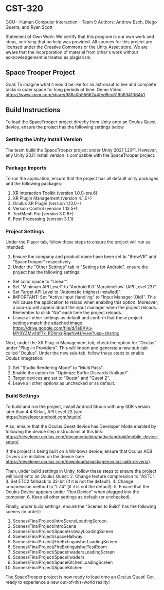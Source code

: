 # CST-320
GCU - Human Computer Interaction - Team 9
Authors: Andrew Esch, Diego Guerra, and Ryan Scott

Statement of Own Work: We certify that this program is our own work and ideas, verifying that no help was provided. All sources for this project are licensed under the Creative Commons or the Unity Asset store. We are aware that the incorporation of material from other's work without acknowledgement is treated as plagiarism.


## Space Trooper Project
Goal: To imagine what it would be like for an astronaut to live and complete tasks in outer space for long periods of time.
Demo Video: https://www.loom.com/share/989a0b55662a4fed9ec819b9341064b1

## Build Instructions
To load the SpaceTrooper project directly from Unity onto an Oculus Quest device, ensure the project has the following settings below.

### Setting the Unity Install Version
The team build the SpaceTrooper project under Unity 2021.1.20f1. However, any Unity 2021 install version is compatible with the SpaceTrooper project. 

### Package Imports
To run the application, ensure that the project has all default unity packages and the following packages:
1. XR Interaction Toolkit (version 1.0.0-pre.6)
2. XR Plugin Management (version 4.1.0+)
3. Oculus XR Plugin (version 1.10.0+)
4. Version Control (version 1.13.5+)
5. TextMesh Pro (version 3.0.6+)
6. Post Processing (version 3.1.1)

### Project Settings
Under the Player tab, follow these steps to ensure the project will run as intended:
1. Ensure the company and product name have been set to "BrewVR" and "SpaceTrooper" respectively.
2. Under the "Other Settings" tab in "Settings for Android", ensure the project has the following settings:
- Set color space to "Linear".
- Set "Minimum API Level" to "Android 6.0 'Marshmellow' (API Level 23)".
- Set Target API Level to "Automatic (highest installed)".
- IMPORTANT: Set "Active Input Handling" to "Input Manager (Old)". This will cause the application to reload when enabling this option. Moreover, a pop-up will appear about the input manager when the project reloads. Remember to click "No" each time the project reloads.
- Leave all other settings as default and confirm that these project settings match the attached image: https://drive.google.com/file/d/1e8XVu-MY0YZMv4dfTx_PDhnkrjRqeNwH/view?usp=sharing

Next, under the XR Plug-in Management tab, check the option for "Oculus" under "Plug-in Providers". This will import and generate a new sub-tab called "Oculus". Under the new sub-tab, follow these steps to enable Oculus integration:
1. Set "Studio Rendering Mode" to "Multi Pass".
2. Enable the option for "Optimize Buffer Discards (Vulkan)".
3. Target devices are set to "Quest" and "Quest 2".
4. Leave all other options as unchecked or as default.

### Build Settings
To build and run the project, install Android Studio with any SDK version later than 4.4 Kitkat, API Level 23 (see https://developer.android.com/studio)

Also, ensure that the Oculus Quest device has Developer Mode enabled by following the device step instructions at this link: https://developer.oculus.com/documentation/native/android/mobile-device-setup/.

If the project is being built on a Windows device, ensure that Oculus ADB Drivers are installed on the device (see https://developer.oculus.com/downloads/package/oculus-adb-drivers/).

Then, under build settings in Unity, follow these steps to ensure the project will build onto an Oculus Quest:
2. Change texture compression to "ASTC".
3. Set ETC2 fallback to 32-bit (if it is not the default).
4. Change compression method to "LZ4" (if it is not the default).
5. Ensure that the Oculus Device appears under "Run Device" when plugged into the computer.
6. Keep all other settings as default (or unchecked). 

Finally, under build settings, ensure the "Scenes to Build" has the following scenes (in order):
1. Scenes/FinalProject/IntroSceneLoadingScreen
2. Scenes/FinalProject/IntroScene
3. Scenes/FinalProject/SpaceHallwayLoadingScreen
4. Scenes/FinalProject/spaceHallway
5. Scenes/FinalProject/FireExtinguisherLoadingScreen
6. Scenes/FinalProject/FireExtinguisherTestRoom
7. Scenes/FinalProject/SpaceInvadersLoadingScreen
8. Scenes/FinalProject/SpaceInvaders
9. Scenes/FinalProject/SpaceKitchenLoadingScreen
10. Scenes/FinalProject/SpaceKitchen

The SpaceTrooper project is now ready to load onto an Oculus Quest! Get ready to experience a new out-of-this-world reality!
